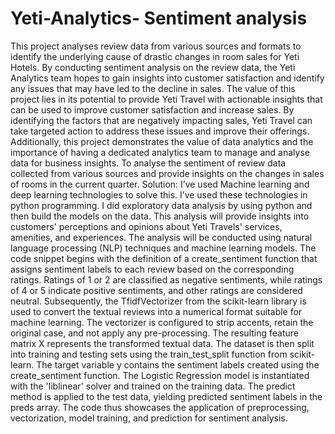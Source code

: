 # Yeti-Analytics- Sentiment analysis 
This project analyses review data from various sources and formats to identify the underlying cause of drastic changes in room sales for Yeti Hotels. By conducting sentiment analysis on the review data, the Yeti Analytics team hopes to gain insights into customer satisfaction and identify any issues that may have led to the decline in sales. The value of this project lies in its potential to provide Yeti Travel with actionable insights that can be used to improve customer satisfaction and increase sales. By identifying the factors that are negatively impacting sales, Yeti Travel can take targeted action to address these issues and improve their offerings. Additionally, this project demonstrates the value of data analytics and the importance of having a dedicated analytics team to manage and analyse data for business insights.
To analyse the sentiment of review data collected from various sources and provide insights on the changes in sales of rooms in the current quarter.
Solution: I’ve used Machine learning and deep learning technologies to solve this. I’ve used these technologies in python programming. I did exploratory data analysis by using python and then build the models on the data. This analysis will provide insights into customers' perceptions and opinions about Yeti Travels' services, amenities, and experiences. The analysis will be conducted using natural language processing (NLP) techniques and machine learning models.
The code snippet begins with the definition of a create_sentiment function that assigns sentiment labels to each review based on the corresponding ratings. Ratings of 1 or 2 are classified as negative sentiments, while ratings of 4 or 5 indicate positive sentiments, and other ratings are considered neutral.
Subsequently, the TfidfVectorizer from the scikit-learn library is used to convert the textual reviews into a numerical format suitable for machine learning. The vectorizer is configured to strip accents, retain the original case, and not apply any pre-processing. The resulting feature matrix X represents the transformed textual data.
The dataset is then split into training and testing sets using the train_test_split function from scikit-learn. The target variable y contains the sentiment labels created using the create_sentiment function. The Logistic Regression model is instantiated with the 'liblinear' solver and trained on the training data.
The predict method is applied to the test data, yielding predicted sentiment labels in the preds array. The code thus showcases the application of preprocessing, vectorization, model training, and prediction for sentiment analysis. 
